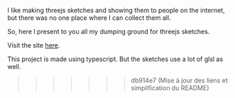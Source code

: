 I like making threejs sketches and showing them to people on the internet, but there was no one place where I can collect them all.

So, here I present to you all my dumping ground for threejs sketches.

Visit the site [here](https://threejs-sketches.netlify.app/sketch/homepage).

This project is made using typescript. But the sketches use a lot of glsl as well. 
>>>>>>> db914e7 (Mise à jour des liens et simplification du README)
